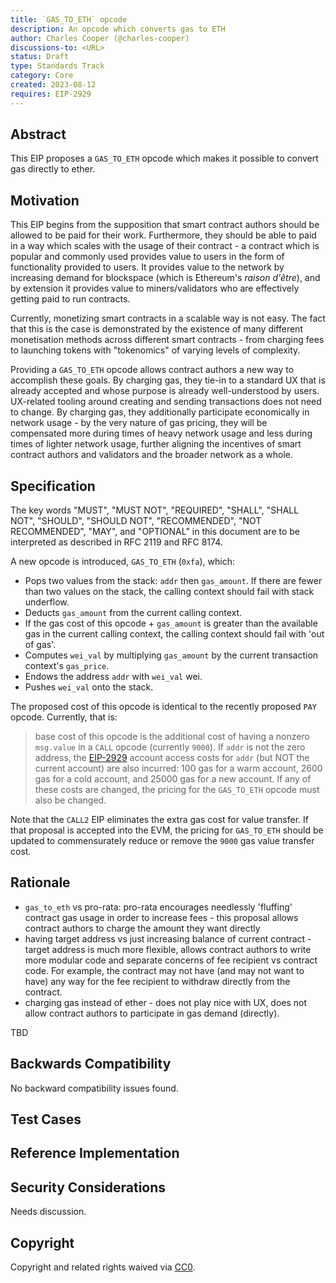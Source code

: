 ```yaml
---
title: `GAS_TO_ETH` opcode
description: An opcode which converts gas to ETH
author: Charles Cooper (@charles-cooper)
discussions-to: <URL>
status: Draft
type: Standards Track
category: Core
created: 2023-08-12
requires: EIP-2929
---
```


## Abstract

This EIP proposes a `GAS_TO_ETH` opcode which makes it possible to convert gas directly to ether.

## Motivation

This EIP begins from the supposition that smart contract authors should be allowed to be paid for their work. Furthermore, they should be able to paid in a way which scales with the usage of their contract - a contract which is popular and commonly used provides value to users in the form of functionality provided to users. It provides value to the network by increasing demand for blockspace (which is Ethereum's _raison d'être_), and by extension it provides value to miners/validators who are effectively getting paid to run contracts.

Currently, monetizing smart contracts in a scalable way is not easy. The fact that this is the case is demonstrated by the existence of many different monetisation methods across different smart contracts - from charging fees to launching tokens with "tokenomics" of varying levels of complexity.

Providing a `GAS_TO_ETH` opcode allows contract authors a new way to accomplish these goals. By charging gas, they tie-in to a standard UX that is already accepted and whose purpose is already well-understood by users. UX-related tooling around creating and sending transactions does not need to change. By charging gas, they additionally participate economically in network usage - by the very nature of gas pricing, they will be compensated more during times of heavy network usage and less during times of lighter network usage, further aligning the incentives of smart contract authors and validators and the broader network as a whole.

## Specification

The key words "MUST", "MUST NOT", "REQUIRED", "SHALL", "SHALL NOT", "SHOULD", "SHOULD NOT", "RECOMMENDED", "NOT RECOMMENDED", "MAY", and "OPTIONAL" in this document are to be interpreted as described in RFC 2119 and RFC 8174.

A new opcode is introduced, `GAS_TO_ETH` (`0xfa`), which:

- Pops two values from the stack: `addr` then `gas_amount`. If there are fewer than two values on the stack, the calling context should fail with stack underflow.
- Deducts `gas_amount` from the current calling context.
- If the gas cost of this opcode + `gas_amount` is greater than the available gas in the current calling context, the calling context should fail with 'out of gas'.
- Computes `wei_val` by multiplying `gas_amount` by the current transaction context's `gas_price`.
- Endows the address `addr` with `wei_val` wei.
- Pushes `wei_val` onto the stack.

The proposed cost of this opcode is identical to the recently proposed `PAY` opcode. Currently, that is:

> base cost of this opcode is the additional cost of having a nonzero `msg.value` in a `CALL` opcode (currently `9000`). If `addr` is not the zero address, the [EIP-2929](./eip-2929.md) account access costs for `addr` (but NOT the current account) are also incurred: 100 gas for a warm account, 2600 gas for a cold account, and 25000 gas for a new account. If any of these costs are changed, the pricing for the `GAS_TO_ETH` opcode must also be changed.

Note that the `CALL2` EIP eliminates the extra gas cost for value transfer. If that proposal is accepted into the EVM, the pricing for `GAS_TO_ETH` should be updated to commensurately reduce or remove the `9000` gas value transfer cost.

## Rationale

- `gas_to_eth` vs pro-rata: pro-rata encourages needlessly 'fluffing' contract gas usage in order to increase fees - this proposal allows contract authors to charge the amount they want directly
- having target address vs just increasing balance of current contract - target address is much more flexible, allows contract authors to write more modular code and separate concerns of fee recipient vs contract code. For example, the contract may not have (and may not want to have) any way for the fee recipient to withdraw directly from the contract.
- charging gas instead of ether - does not play nice with UX, does not allow contract authors to participate in gas demand (directly).

<!--
  The rationale fleshes out the specification by describing what motivated the design and why particular design decisions were made. It should describe alternate designs that were considered and related work, e.g. how the feature is supported in other languages.

  The current placeholder is acceptable for a draft.

  TODO: Remove this comment before submitting
-->

TBD

## Backwards Compatibility

<!--

  This section is optional.

  All EIPs that introduce backwards incompatibilities must include a section describing these incompatibilities and their severity. The EIP must explain how the author proposes to deal with these incompatibilities. EIP submissions without a sufficient backwards compatibility treatise may be rejected outright.

  The current placeholder is acceptable for a draft.

  TODO: Remove this comment before submitting
-->

No backward compatibility issues found.

## Test Cases

<!--
  This section is optional for non-Core EIPs.

  The Test Cases section should include expected input/output pairs, but may include a succinct set of executable tests. It should not include project build files. No new requirements may be be introduced here (meaning an implementation following only the Specification section should pass all tests here.)
  If the test suite is too large to reasonably be included inline, then consider adding it as one or more files in `../assets/eip-####/`. External links will not be allowed

  TODO: Remove this comment before submitting
-->

## Reference Implementation

## Security Considerations

<!--
  All EIPs must contain a section that discusses the security implications/considerations relevant to the proposed change. Include information that might be important for security discussions, surfaces risks and can be used throughout the life cycle of the proposal. For example, include security-relevant design decisions, concerns, important discussions, implementation-specific guidance and pitfalls, an outline of threats and risks and how they are being addressed. EIP submissions missing the "Security Considerations" section will be rejected. An EIP cannot proceed to status "Final" without a Security Considerations discussion deemed sufficient by the reviewers.

  The current placeholder is acceptable for a draft.

  TODO: Remove this comment before submitting
-->

Needs discussion.

## Copyright

Copyright and related rights waived via [CC0](../LICENSE.md).
